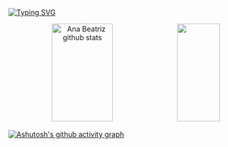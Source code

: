 
[![Typing SVG](https://readme-typing-svg.herokuapp.com/?color=ff91a4&size=35&center=true&vCenter=true&width=1000&lines=Oi!+Me+chamo+Ana+Beatriz;Tenho+18+anos;Sou+uma+estudante+buscando+aprender;Seja+bem+vindo!+:%29)](https://git.io/typing-svg)

<div align="center">  
  <img width="49%" height="195px" src="https://github-readme-stats.vercel.app/api?username=anabzerati&show_icons=true&count_private=true&hide_border=true&title_color=ff91a4&icon_color=ff91a4&text_color=c9d1d9&bg_color=0d1117" alt="Ana Beatriz github stats" /> 
  <img width="41%" height="195px" src="https://github-readme-stats.vercel.app/api/top-langs/?username=anabzerati&layout=compact&hide_border=true&title_color=ff91a4&text_color=ff91a4&bg_color=0d1117" />
</div>

[![Ashutosh's github activity graph](https://github-readme-activity-graph.cyclic.app/graph?username=anabzerati&bg_color=030303&color=f995ca&line=f78dbe&point=c464aa&area=true&hide_border=true)](https://github.com/ashutosh00710/github-readme-activity-graph)


